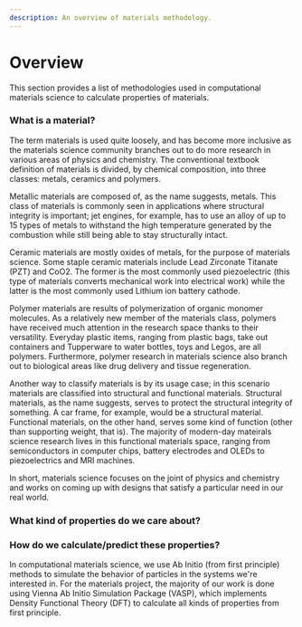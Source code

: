 ```yaml
---
description: An overview of materials methodology.
---
```


# Overview

This section provides a list of methodologies used in computational materials science to calculate properties of materials.

### What is a material?

The term materials is used quite loosely, and has become more inclusive as the materials science community branches out to do more research in various areas of physics and chemistry. The conventional textbook definition of materials is divided, by chemical composition, into three classes: metals, ceramics and polymers.&#x20;

Metallic materials are composed of, as the name suggests, metals. This class of materials is commonly seen in applications where structural integrity is important; jet engines, for example, has to use an alloy of up to 15 types of metals to withstand the high temperature generated by the combustion while still being able to stay structurally intact.

Ceramic materials are mostly oxides of metals, for the purpose of materials science. Some staple ceramic materials include Lead Zirconate Titanate (PZT) and CoO2. The former is the most commonly used piezoelectric (this type of materials converts mechanical work into electrical work) while the latter is the most commonly used Lithium ion battery cathode.

Polymer materials are results of polymerization of organic monomer molecules. As a relatively new member of the materials class, polymers have received much attention in the research space thanks to their versatility. Everyday plastic items, ranging from plastic bags, take out containers and Tupperware to water bottles, toys and Legos, are all polymers. Furthermore, polymer research in materials science also branch out to biological areas like drug delivery and tissue regeneration.

Another way to classify materials is by its usage case; in this scenario materials are classified into structural and functional materials. Structural materials, as the name suggests, serves to protect the structural integrity of something. A car frame, for example, would be a structural material. Functional materials, on the other hand, serves some kind of function (other than supporting weight, that is). The majority of modern-day mateirals science research lives in this functional materials space, ranging from semiconductors in computer chips, battery electrodes and OLEDs to piezoelectrics and MRI machines.

In short, materials science focuses on the joint of physics and chemistry and works on coming up with designs that satisfy a particular need in our real world.

### What kind of properties do we care about?

### How do we calculate/predict these properties?

In computational materials science, we use Ab Initio (from first principle) methods to simulate the behavior of particles in the systems we're interested in. For the materials project, the majority of our work is done using Vienna Ab Initio Simulation Package (VASP), which implements Density Functional Theory (DFT) to calculate all kinds of properties from first principle.

